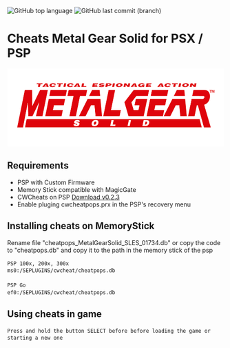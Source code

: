 ![GitHub top language](https://img.shields.io/github/languages/top/azagramac/CheatsMetalGearSolid.svg) ![GitHub last commit (branch)](https://img.shields.io/github/last-commit/azagramac/CheatsMetalGearSolid/master.svg)

# Cheats Metal Gear Solid for PSX / PSP
<p align="center">
        <img src="logo.png" alt="PNG" height="180px" />
</p>

## Requirements
- PSP with Custom Firmware
- Memory Stick compatible with MagicGate
- CWCheats on PSP [Download v0.2.3](http://psp.scenebeta.com/system/files/private/CwCheatV023CFPlusEs.rar)
- Enable pluging cwcheatpops.prx in the PSP's recovery menu


## Installing cheats on MemoryStick
Rename file "cheatpops_MetalGearSolid_SLES_01734.db" or copy the code to "cheatpops.db" and copy it to the path in the memory stick of the psp
```sh
PSP 100x, 200x, 300x 
ms0:/SEPLUGINS/cwcheat/cheatpops.db

PSP Go
ef0:/SEPLUGINS/cwcheat/cheatpops.db
```


## Using cheats in game
```
Press and hold the button SELECT before before loading the game or starting a new one
```

